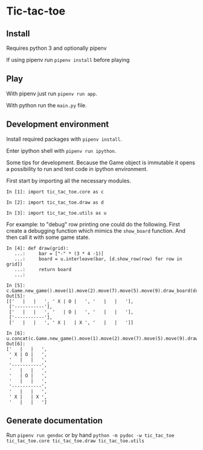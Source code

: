 # Tic-tac-toe


## Install

Requires python 3 and optionally pipenv

If using pipenv run `pipenv install` before playing


## Play

With pipenv just run `pipenv run app`.

With python run the `main.py` file.


## Development environment

Install required packages with `pipenv install`.

Enter ipython shell with `pipenv run ipython`.


Some tips for development. Because the Game object is immutable it opens a possibility to run and test code in ipython environment.

First start by importing all the necessary modules.

```ipython
In [1]: import tic_tac_toe.core as c

In [2]: import tic_tac_toe.draw as d

In [3]: import tic_tac_toe.utils as u
```

For example: to "debug" row printing one could do the following. First create a debugging function which mimics the `show_board` function. And then call it with some game state.

```ipython
In [4]: def draw(grid):
   ...:     bar = ["-" * (3 * 4 -1)]
   ...:     board = u.interleave(bar, [d.show_row(row) for row in grid])
   ...:     return board
   ...:

In [5]: c.Game.new_game().move(1).move(2).move(7).move(5).move(9).draw_board(draw)
Out[5]:
[['   |   |   ', ' X | O |   ', '   |   |   '],
 ['-----------'],
 ['   |   |   ', '   | O |   ', '   |   |   '],
 ['-----------'],
 ['   |   |   ', ' X |   | X ', '   |   |   ']]

In [6]: u.concat(c.Game.new_game().move(1).move(2).move(7).move(5).move(9).draw_board(draw))
Out[6]:
['   |   |   ',
 ' X | O |   ',
 '   |   |   ',
 '-----------',
 '   |   |   ',
 '   | O |   ',
 '   |   |   ',
 '-----------',
 '   |   |   ',
 ' X |   | X ',
 '   |   |   ']
```


## Generate documentation

Run `pipenv run gendoc` or by hand `python -m pydoc -w tic_tac_toe tic_tac_toe.core tic_tac_toe.draw tic_tac_toe.utils`

